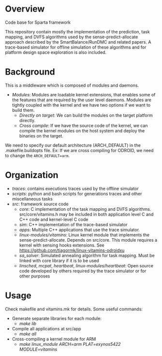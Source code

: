 # Overview
Code base for Sparta framework

This repository contain mostly the implementation of the prediction, task mapping, and DVFS algorithms used by the sense-predict-allocate approach described by the SmartBalance/RunDMC and related papers. A trace-based simulator for offline simulation of these algorithms and for platform design space exploration is also included.

# Background
This is a middleware which is composed of modules and daemons. 
* *Modules*: Modules are loadable kernel extensions, that enables some of the features that are required by the user level daemons. Modules are tightly coupled with the kernel and we have two options if we want to build them.
  * *Directly on target*: We can build the modules on the target platform directly. <Need instructions>
  * *Cross compile*: If we have the source code of the kernel, we can compile the kernel modules on the host system and deploy the binaries on the target.

We need to specify our default architecture (ARCH_DEFAULT) in the .makefile.buildopts file.
Ex: If we are cross compiling for ODROID, we need to change the `ARCH_DEFAULT=arm`.

# Organization

* *traces*: contains executions traces used by the offline simulator
* *scripts*: python and bash scripts for generations traces and other miscellaneous tasks
* *src*: framework source code
  * *core*: C implementation of the task mapping and DVFS algorithms. src/core/vitamins.h may be included in both application level C and C++ code and kernel-level C code
  * *sim*: C++ implementation of the trace-based simulator
  * *apps*: Multiple C++ applications that use the trace simulator.
  * *linux-modules/vitamins*: Linux kernel module that implements the sense-predict-allocate. Depends on src/core. This module requires a kernel with sensing hooks extensions. See https://github.com/tiagormk/linux-vitamins-odroidxu
  * *sa_solver*: Simulated annealing algorithm for task mapping. Must be linked with core library if it is to be used
  * *linsched*, *mcpat*, *heartbeat*, *linux-modules/heartbeat*: Open source code developed by others required by the trace simulator or for other purposes
    
# Usage

Check makefile and vitamins.mk for details. Some useful commands:

* Generate separate libraries for each module: 
  * *make lib*
* Compile all applications at src/app
  * *make all*
* Cross-compiling a kernel module for ARM
  * *make linux_module ARCH=arm PLAT=exynos5422 MODULE=vitamins*

